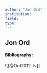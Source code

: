 ```yaml
---
author: "Jon Ord"
institution:
field:
type:
---
```


## Jon Ord
#### Bibliography:

![[@Ord2012-tv]]
